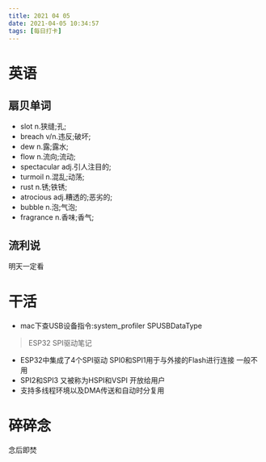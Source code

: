 ```yaml
---
title: 2021 04 05 
date: 2021-04-05 10:34:57
tags: [每日打卡]
---
```

# 英语
## 扇贝单词
- slot n.狭缝;孔;
- breach v/n.违反;破坏;
- dew n.露;露水;
- flow n.流向;流动;
- spectacular adj.引人注目的;
- turmoil n.混乱;动荡;
- rust n.锈;铁锈;
- atrocious adj.糟透的;恶劣的;
- bubble n.泡;气泡;
- fragrance n.香味;香气;
## 流利说
明天一定看
# 干活
- mac下查USB设备指令:system_profiler SPUSBDataType
> ESP32 SPI驱动笔记
- ESP32中集成了4个SPI驱动 SPI0和SPI1用于与外接的Flash进行连接 一般不用
- SPI2和SPI3 又被称为HSPI和VSPI 开放给用户
- 支持多线程环境以及DMA传送和自动时分复用
# 碎碎念
念后即焚

